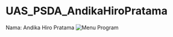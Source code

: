 # UAS_PSDA_AndikaHiroPratama
Nama: Andika Hiro Pratama
![Menu Program](https://drive.google.com/file/d/1J9on8YvGMOWeA02ofTK7Exysg9gFlm7y/view?usp=sharing)
